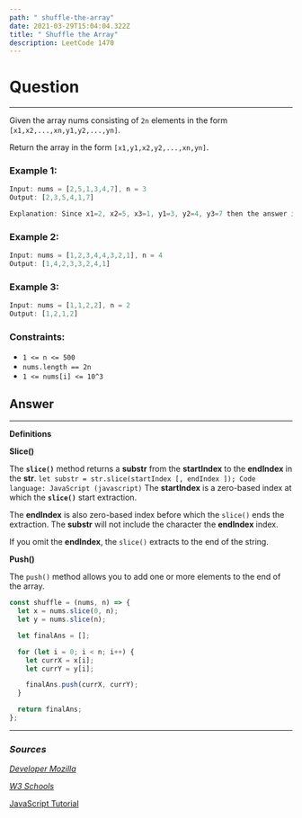 ```yaml
---
path: " shuffle-the-array"
date: 2021-03-29T15:04:04.322Z
title: " Shuffle the Array"
description: LeetCode 1470
---
```

# Question

- - -

Given the array nums consisting of `2n` elements in the form `[x1,x2,...,xn,y1,y2,...,yn]`.

Return the array in the form `[x1,y1,x2,y2,...,xn,yn]`.

### Example 1:

```js
Input: nums = [2,5,1,3,4,7], n = 3 
Output: [2,3,5,4,1,7]  

Explanation: Since x1=2, x2=5, x3=1, y1=3, y2=4, y3=7 then the answer is [2,3,5,4,1,7]. 
```

### Example 2:

```js
Input: nums = [1,2,3,4,4,3,2,1], n = 4 
Output: [1,4,2,3,3,2,4,1] 
```

### Example 3:

```js
Input: nums = [1,1,2,2], n = 2 
Output: [1,2,1,2]
```

### Constraints:

* `1 <= n <= 500`  
* `nums.length == 2n` 
* `1 <= nums[i] <= 10^3`

## Answer

- - -

**Definitions**

**Slice()**

The **`slice()`** method returns a **substr** from the **startIndex** to the **endIndex** in the **str**. `let substr = str.slice(startIndex [, endIndex ]); Code language: JavaScript (javascript)` The **startIndex** is a zero-based index at which the **`slice()`** start extraction.

The **endIndex** is also zero-based index before which the `slice()` ends the extraction. The **substr** will not include the character the **endIndex** index.

If you omit the **endIndex**, the `slice()` extracts to the end of the string.

**Push()**  

The `push()` method allows you to add one or more elements to the end of the array. 

```js
const shuffle = (nums, n) => {
  let x = nums.slice(0, n);
  let y = nums.slice(n);

  let finalAns = [];

  for (let i = 0; i < n; i++) {
    let currX = x[i];
    let currY = y[i];

    finalAns.push(currX, currY);
  }

  return finalAns;
};
```

- - -

### ***Sources***

*[Developer Mozilla ](https://developer.mozilla.org/en-US/docs/Web/JavaScript/Guide/Regular_Expressions)*

*[W3 Schools ](https://www.w3schools.com/jsref/jsref_replace.asp)*

[JavaScript Tutorial](https://www.javascripttutorial.net/)